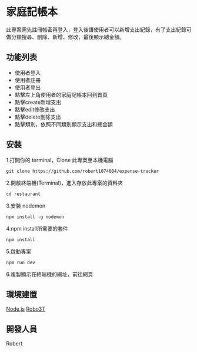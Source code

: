 # 家庭記帳本
此專案需先註冊帳密再登入，登入後讓使用者可以新增支出紀錄，有了支出紀錄可做分類搜尋、刪除、新增、修改，最後顯示總金額。

## 功能列表
* 使用者登入
* 使用者註冊
* 使用者登出
* 點擊左上角使用者的家庭記帳本回到首頁
* 點擊create新增支出
* 點擊edit修改支出
* 點擊delete刪除支出
* 點擊類別，依照不同類別顯示支出和總金額


## 安裝
 1.打開你的 terminal，Clone 此專案至本機電腦
      
    git clone https://github.com/robert1074004/expense-tracker
 2.開啟終端機(Terminal)，進入存放此專案的資料夾
 
    cd restaurant
 3.安裝 nodemon
 
    npm install -g nodemon
 4.npm install所需要的套件
 
    npm install  
 5.啟動專案
 
    npm run dev
 6.複製顯示在終端機的網址，前往網頁

## 環境建置
[Node.js](https://nodejs.org/en/)
[Robo3T](https://blog.robomongo.org/studio3t-free/)

## 開發人員
Robert
